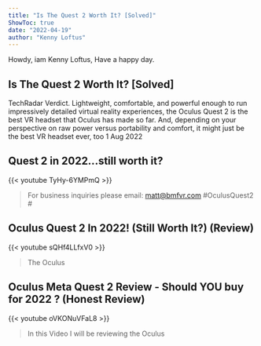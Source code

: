 ```yaml
---
title: "Is The Quest 2 Worth It? [Solved]"
ShowToc: true 
date: "2022-04-19"
author: "Kenny Loftus" 
---
```


Howdy, iam Kenny Loftus, Have a happy day.
## Is The Quest 2 Worth It? [Solved]
TechRadar Verdict. Lightweight, comfortable, and powerful enough to run impressively detailed virtual reality experiences, the Oculus Quest 2 is the best VR headset that Oculus has made so far. And, depending on your perspective on raw power versus portability and comfort, it might just be the best VR headset ever, too 
1 Aug 2022

## Quest 2 in 2022...still worth it?
{{< youtube TyHy-6YMPmQ >}}
>For business inquiries please email: matt@bmfvr.com #OculusQuest2 #

## Oculus Quest 2 In 2022! (Still Worth It?) (Review)
{{< youtube sQHf4LLfxV0 >}}
>The Oculus 

## Oculus Meta Quest 2 Review - Should YOU buy for 2022 ? (Honest Review)
{{< youtube oVKONuVFaL8 >}}
>In this Video I will be reviewing the Oculus 


